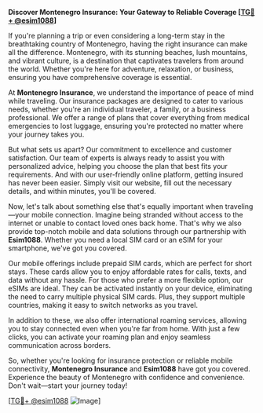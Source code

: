 **Discover Montenegro Insurance: Your Gateway to Reliable Coverage [[TG💪+ @esim1088](https://t.me/s/esim1088)]**

If you're planning a trip or even considering a long-term stay in the breathtaking country of Montenegro, having the right insurance can make all the difference. Montenegro, with its stunning beaches, lush mountains, and vibrant culture, is a destination that captivates travelers from around the world. Whether you're here for adventure, relaxation, or business, ensuring you have comprehensive coverage is essential.

At **Montenegro Insurance**, we understand the importance of peace of mind while traveling. Our insurance packages are designed to cater to various needs, whether you're an individual traveler, a family, or a business professional. We offer a range of plans that cover everything from medical emergencies to lost luggage, ensuring you're protected no matter where your journey takes you.

But what sets us apart? Our commitment to excellence and customer satisfaction. Our team of experts is always ready to assist you with personalized advice, helping you choose the plan that best fits your requirements. And with our user-friendly online platform, getting insured has never been easier. Simply visit our website, fill out the necessary details, and within minutes, you'll be covered.

Now, let's talk about something else that's equally important when traveling—your mobile connection. Imagine being stranded without access to the internet or unable to contact loved ones back home. That's why we also provide top-notch mobile and data solutions through our partnership with **Esim1088**. Whether you need a local SIM card or an eSIM for your smartphone, we've got you covered.

Our mobile offerings include prepaid SIM cards, which are perfect for short stays. These cards allow you to enjoy affordable rates for calls, texts, and data without any hassle. For those who prefer a more flexible option, our eSIMs are ideal. They can be activated instantly on your device, eliminating the need to carry multiple physical SIM cards. Plus, they support multiple countries, making it easy to switch networks as you travel.

In addition to these, we also offer international roaming services, allowing you to stay connected even when you're far from home. With just a few clicks, you can activate your roaming plan and enjoy seamless communication across borders.

So, whether you're looking for insurance protection or reliable mobile connectivity, **Montenegro Insurance** and **Esim1088** have got you covered. Experience the beauty of Montenegro with confidence and convenience. Don't wait—start your journey today!

[[TG💪+ @esim1088](https://t.me/s/esim1088) ![Image](https://i.postimg.cc/Y0z9fWf4/image.png)]